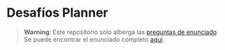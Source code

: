 # Desafíos Planner

> **Warning**: Este repositorio solo alberga las [preguntas de enunciado](https://github.com/agucova/desafios-planner/issues?q=is%3Aissue+is%3Aopen+sort%3Aupdated-desc).
> Se puede encontrar el enunciado completo [aquí](https://agucova.notion.site/Felicitaciones-9a5b1fbb8c67483e954818e73a40025d).
